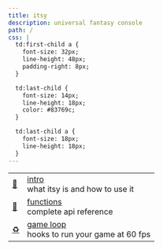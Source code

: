 ```yaml
---
title: itsy
description: universal fantasy console
path: /
css: |
  td:first-child a {
    font-size: 32px;
    line-height: 48px;
    padding-right: 8px;
  }

  td:last-child {
    font-size: 14px;
    line-height: 18px;
    color: #83769c;
  }

  td:last-child a {
    font-size: 18px;
    line-height: 18px;
  }
---
```


|                  |                                                  |
| ---------------- | ------------------------------------------------ |
| ️[💖][intro]     | [intro]<br/>what itsy is and how to use it       |
| ️[🍄][functions] | [functions]<br/>complete api reference           |
| [♻️][game loop]  | [game loop]<br/>hooks to run your game at 60 fps |

[intro]: /intro
[functions]: /functions
[game loop]: /game-loop
